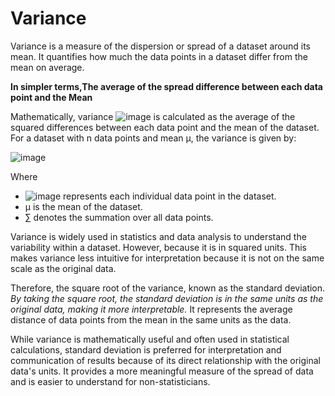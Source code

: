# Variance
Variance is a measure of the dispersion or spread of a dataset around its mean. It quantifies how much the data points in a dataset differ from the mean on average. 

**In simpler terms,The average of the spread difference between each data point and the Mean**

Mathematically, variance ![image](https://github.com/sateeshfrnd/Statistics/assets/8160366/a5d85917-db15-4789-abd6-0e4318d0ce57) is calculated as the average of the squared differences between each data point and the mean of the dataset. For a dataset with n data points and mean μ, the variance is given by:

![image](https://github.com/sateeshfrnd/Statistics/assets/8160366/2048c6a4-89d7-4b7d-95be-1b62c3886082)

Where
- ![image](https://github.com/sateeshfrnd/Statistics/assets/8160366/c51641cf-c0cd-4dd6-8150-2e166661c2e4) represents each individual data point in the dataset.
- μ is the mean of the dataset.
- ∑ denotes the summation over all data points.

Variance is widely used in statistics and data analysis to understand the variability within a dataset. However, because it is in squared units. This makes variance less intuitive for interpretation because it is not on the same scale as the original data. 

Therefore, the square root of the variance, known as the standard deviation. *By taking the square root, the standard deviation is in the same units as the original data, making it more interpretable.* It represents the average distance of data points from the mean in the same units as the data.

While variance is mathematically useful and often used in statistical calculations, standard deviation is preferred for interpretation and communication of results because of its direct relationship with the original data's units. It provides a more meaningful measure of the spread of data and is easier to understand for non-statisticians.

